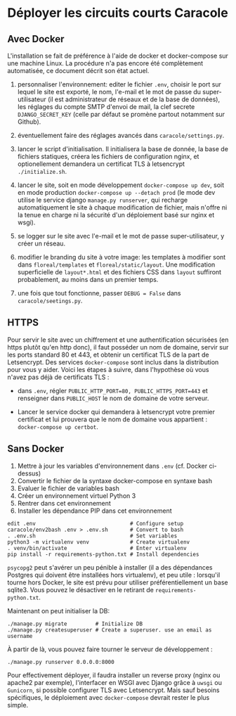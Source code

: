 Déployer les circuits courts Caracole
=====================================


Avec Docker
-----------

L'installation se fait de préférence à l'aide de docker et
docker-compose sur une machine Linux. La procédure n'a pas encore été
complètement automatisée, ce document décrit son état actuel.

1. personnaliser l'environnement: editer le fichier `.env`, choisir le
   port sur lequel le site est exporté, le nom, l'e-mail et le mot de
   passe du super-utilisateur (il est administrateur de réseaux et de
   la base de données), les réglages du compte SMTP d'envoi de mail,
   la clef secrete `DJANGO_SECRET_KEY` (celle par défaut se promène
   partout notamment sur Github).
   
   
2. éventuellement faire des réglages avancés dans
   `caracole/settings.py`.
   
3. lancer le script d'initialisation. Il initialisera la base de
   donnée, la base de fichiers statiques, créera les fichiers de
   configuration nginx, et optionellement demandera un certificat
   TLS à letsencrypt `./initialize.sh`.

4. lancer le site, soit en mode développement `docker-compose up dev`,
   soit en mode production `docker-compose up --detach prod`
   (le mode dev utilise le service django `manage.py runserver`, qui
   recharge automatiquement le site à chaque modification de fichier,
   mais n'offre ni la tenue en charge ni la sécurité d'un déploiement
   basé sur nginx et wsgi).

5. se logger sur le site avec l'e-mail et le mot de passe
   super-utilisateur, y créer un réseau.

6. modifier le branding du site à votre image: les templates à
   modifier sont dans `floreal/templates` et
   `floreal/static/layout`. Une modification superficielle de
   `layout*.html` et des fichiers CSS dans `layout` suffiront
   probablement, au moins dans un premier temps.

7. une fois que tout fonctionne, passer `DEBUG = False` dans
   `caracole/seetings.py`.


HTTPS
-----

Pour servir le site avec un chiffrement et une authentification
sécurisées (en https plutôt qu'en http donc), il faut posséder un nom
de domaine, servir sur les ports standard 80 et 443, et obtenir un
certificat TLS de la part de Letsencrypt. Des services
`docker-compose` sont inclus dans la distribution pour vous y
aider. Voici les étapes à suivre, dans l'hypothèse où vous n'avez pas
déjà de certificats TLS :

* dans `.env`, régler `PUBLIC_HTTP_PORT=80, PUBLIC_HTTPS_PORT=443` et
  renseigner dans `PUBLIC_HOST` le nom de domaine de votre serveur.

* Lancer le service docker qui demandera à letsencrypt votre premier
  certificat et lui prouvera que le nom de domaine vous appartient :
  `docker-compose up certbot`.


Sans Docker
-----------

1. Mettre à jour les variables d'environnement dans `.env` (cf. Docker
  ci-dessus) 
2. Convertir le fichier de la syntaxe docker-compose en syntaxe bash
3. Evaluer le fichier de variables bash
4. Créer un environnement virtuel Python 3
5. Rentrer dans cet environnement
6. Installer les dépendance PIP dans cet environnement

```
edit .env                              # Configure setup
caracole/env2bash .env > .env.sh       # Convert to bash
. .env.sh                              # Set variables
python3 -m virtualenv venv             # Create virtualenv
. venv/bin/activate                    # Enter virtualenv
pip install -r requirements-python.txt # Install dependencies
```

`psycopg2` peut s'avérer un peu pénible à installer (il a des
dépendances Postgres qui doivent être installées hors virtualenv), et
peu utile : lorsqu'il tourne hors Docker, le site est prévu pour
utiliser préférentiellement un base sqlite3. Vous pouvez le désactiver
en le retirant de `requirements-python.txt`.

Maintenant on peut initialiser la DB:

```
./manage.py migrate         # Initialize DB
./manage.py createsuperuser # Create a superuser. use an email as username
```

À partir de là, vous pouvez faire tourner le serveur de développement :

```
./manage.py runserver 0.0.0.0:8000
```

Pour effectivement déployer, il faudra installer un reverse proxy
(nginx ou apache2 par exemple), l'interfacer en WSGI avec Django grâce
à `uwsgi` ou `Gunicorn`, si possible configurer TLS avec
Letsencrypt. Mais sauf besoins spécifiques, le déploiement avec
`docker-compose` devrait rester le plus simple.
